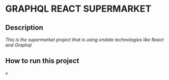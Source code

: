 # GRAPHQL REACT SUPERMARKET
## Description
_This is the supermarket project that is using ondate technologies like React and Graphql_

## How to run this project
_v_

